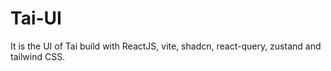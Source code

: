 # Tai-UI

It is the UI of Tai build with ReactJS, vite, shadcn, react-query, zustand and tailwind CSS. 